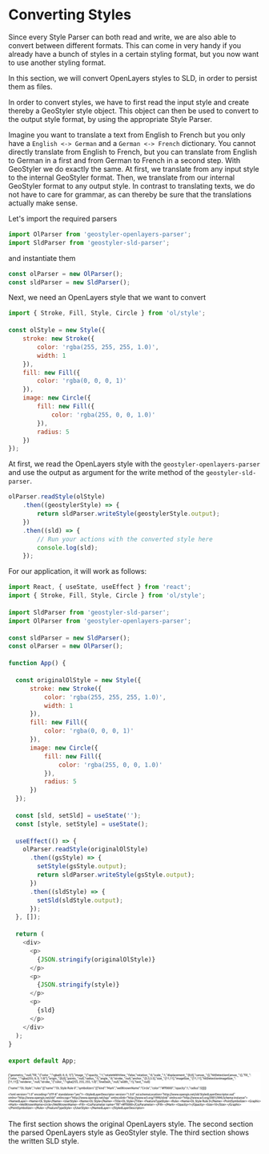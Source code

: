
# Converting Styles

Since every Style Parser can both read and write, we are also able to convert between different formats.
This can come in very handy if you already have a bunch of styles in a certain styling format, but you now want to use
another styling format.

In this section, we will convert OpenLayers styles to SLD, in order to persist them as files.

In order to convert styles, we have to first read the input style and create thereby a GeoStyler style object. This object can
then be used to convert to the output style format, by using the appropriate Style Parser.

Imagine you want to translate a text from English to French but you only have a `English <-> German` and a `German <-> French` dictionary.
You cannot directly translate from English to French, but you can translate from English to German in a first and from German to French in
a second step. With GeoStyler we do exactly the same. At first, we translate from any input style to the internal GeoStyler format. Then,
we translate from our internal GeoStyler format to any output style. In contrast to translating texts, we do not have to care for grammar,
as can thereby be sure that the translations actually make sense.

Let's import the required parsers

```js
import OlParser from 'geostyler-openlayers-parser';
import SldParser from 'geostyler-sld-parser';
```

and instantiate them

```js
const olParser = new OlParser();
const sldParser = new SldParser();
```

Next, we need an OpenLayers style that we want to convert

```js
import { Stroke, Fill, Style, Circle } from 'ol/style';

const olStyle = new Style({
    stroke: new Stroke({
        color: 'rgba(255, 255, 255, 1.0)',
        width: 1
    }),
    fill: new Fill({
        color: 'rgba(0, 0, 0, 1)'
    }),
    image: new Circle({
        fill: new Fill({
            color: 'rgba(255, 0, 0, 1.0)'
        }),
        radius: 5
    })
});
```

At first, we read the OpenLayers style with the `geostyler-openlayers-parser` and use the output as argument for the
write method of the `geostyler-sld-parser`.

```js
olParser.readStyle(olStyle)
    .then((geostylerStyle) => {
        return sldParser.writeStyle(geostylerStyle.output);
    })
    .then((sld) => {
        // Run your actions with the converted style here
        console.log(sld);
    });
```

For our application, it will work as follows:

```js
import React, { useState, useEffect } from 'react';
import { Stroke, Fill, Style, Circle } from 'ol/style';

import SldParser from 'geostyler-sld-parser';
import OlParser from 'geostyler-openlayers-parser';

const sldParser = new SldParser();
const olParser = new OlParser();

function App() {

  const originalOlStyle = new Style({
      stroke: new Stroke({
          color: 'rgba(255, 255, 255, 1.0)',
          width: 1
      }),
      fill: new Fill({
          color: 'rgba(0, 0, 0, 1)'
      }),
      image: new Circle({
          fill: new Fill({
              color: 'rgba(255, 0, 0, 1.0)'
          }),
          radius: 5
      })
  });

  const [sld, setSld] = useState('');
  const [style, setStyle] = useState();

  useEffect(() => {
    olParser.readStyle(originalOlStyle)
      .then((gsStyle) => {
        setStyle(gsStyle.output);
        return sldParser.writeStyle(gsStyle.output);
      })
      .then((sldStyle) => {
        setSld(sldStyle.output);
      });
  }, []);

  return (
    <div>
      <p>
        {JSON.stringify(originalOlStyle)}
      </p>
      <p>
        {JSON.stringify(style)}
      </p>
      <p>
        {sld}
      </p>
    </div>
  );
}

export default App;
```

[![To SLD converted OpenLayers style](./images/converted.png)](./images/converted.png)

The first section shows the original OpenLayers style. The second section the parsed OpenLayers style as GeoStyler style. The third section shows
the written SLD style.
